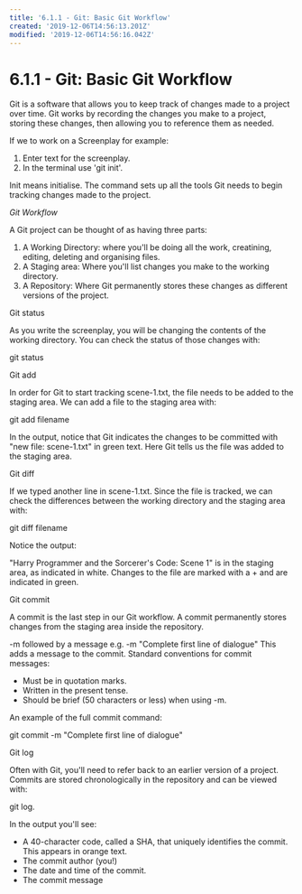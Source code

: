 ```yaml
---
title: '6.1.1 - Git: Basic Git Workflow'
created: '2019-12-06T14:56:13.201Z'
modified: '2019-12-06T14:56:16.042Z'
---
```


# 6.1.1 - Git: Basic Git Workflow
Git is a software that allows you to keep track of changes made to a project over time. Git works by recording the changes you make to a project, storing these changes, then allowing you to reference them as needed.

If we to work on a Screenplay for example:

1. Enter text for the screenplay.
2. In the terminal use 'git init'.

Init means initialise. The command sets up all the tools Git needs to begin tracking changes made to the project.

*Git Workflow*

A Git project can be thought of as having three parts:

1. A Working Directory: where you'll be doing all the work, creatining, editing, deleting and organising files.
2. A Staging area: Where you'll list changes you make to the working directory.
3. A Repository: Where Git permanently stores these changes as different versions of the project.

Git status

As you write the screenplay, you will be changing the contents of the working directory. You can check the status of those changes with:

git status

Git add

In order for Git to start tracking scene-1.txt, the file needs to be added to the staging area. We can add a file to the staging area with:

git add filename

In the output, notice that Git indicates the changes to be committed with "new file: scene-1.txt" in green text. Here Git tells us the file was added to the staging area.

Git diff

If we typed another line in scene-1.txt. Since the file is tracked, we can check the differences between the working directory and the staging area with:

git diff filename

Notice the output:

"Harry Programmer and the Sorcerer's Code: Scene 1" is in the staging area, as indicated in white.
Changes to the file are marked with a + and are indicated in green.

Git commit

A commit is the last step in our Git workflow. A commit permanently stores changes from the staging area inside the repository.

-m followed by a message e.g. -m "Complete first line of dialogue" This adds a message to the commit. Standard conventions for commit messages:

- Must be in quotation marks.
- Written in the present tense.
- Should be brief (50 characters or less) when using -m.

An example of the full commit command:

git commit -m "Complete first line of dialogue"

Git log

Often with Git, you'll need to refer back to an earlier version of a project. Commits are stored chronologically in the repository and can be viewed with:

git log.

In the output you'll see:

- A 40-character code, called a SHA, that uniquely identifies the commit. This appears in orange text.
- The commit author (you!)
- The date and time of the commit.
- The commit message
